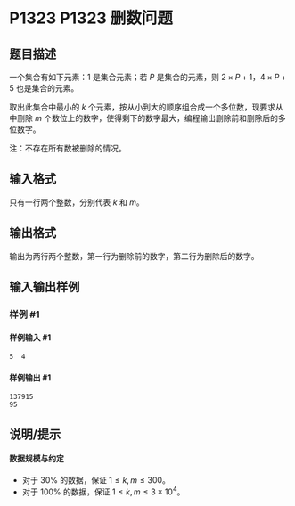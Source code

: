 # P1323 P1323 删数问题

## 题目描述

一个集合有如下元素：$1$ 是集合元素；若 $P$ 是集合的元素，则 $2\times P+1$，$4\times P+5$ 也是集合的元素。

取出此集合中最小的 $k$ 个元素，按从小到大的顺序组合成一个多位数，现要求从中删除 $m$ 个数位上的数字，使得剩下的数字最大，编程输出删除前和删除后的多位数字。

注：不存在所有数被删除的情况。

## 输入格式

只有一行两个整数，分别代表 $k$ 和 $m$。

## 输出格式

输出为两行两个整数，第一行为删除前的数字，第二行为删除后的数字。


## 输入输出样例

### 样例 #1

#### 样例输入 #1

```
5  4
```

#### 样例输出 #1

```
137915
95
```

## 说明/提示

#### 数据规模与约定

- 对于 $30\%$ 的数据，保证 $1\le k,m\le300$。
- 对于 $100\%$ 的数据，保证 $1\le k,m\le3\times10^4$。
